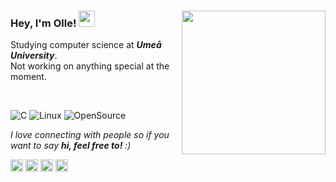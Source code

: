 ### Hey, I'm Olle! <img src="https://raw.githubusercontent.com/ollelogdahl/ollelogdahl/master/wave.gif" width="26px"><img align=right src="https://media.giphy.com/media/3owyp2SViuDIGh8YoM/giphy.gif" width="230">

Studying computer science at <em><b>Umeå University</em></b>.</br>
Not working on anything special at the moment.

</br>

![C](https://img.shields.io/badge/C%2C%20C%2B%2B%2C%20C%23-000000?style=flat&logo=C)
![Linux](https://img.shields.io/badge/-Linux-000000?style=flat&logo=linux&logoColor=FCC624)
![OpenSource](https://img.shields.io/badge/-Open_source-000000?style=flat&logo=github)

<em>I love connecting with people so if you want to say <b>hi, feel free to!</b> :)</em>

<p align="left">
    <a href="https://facebook.com/ollelogdahl" target="blank"><img align="center" src="https://cdn.jsdelivr.net/npm/simple-icons@3.0.1/icons/facebook.svg" alt="awdawdwad" height="20" width="20" /></a>
<a href="https://instagram.com/ollelogdahl" target="blank"><img align="center" src="https://cdn.jsdelivr.net/npm/simple-icons@3.0.1/icons/instagram.svg" alt="dwadijnd" height="20" width="20" /></a>
<a href="https://www.linkedin.com/public-profile/in/olle-lögdahl-66b3b1199/" target="blank"><img align="center" src="https://cdn.jsdelivr.net/npm/simple-icons@3.0.1/icons/linkedin.svg" alt="dadwada" height="20" width="20" /></a>
<a href="https://stackoverflow.com/users/9161483/olle" target="blank"><img align="center" src="https://cdn.jsdelivr.net/npm/simple-icons@3.0.1/icons/stackoverflow.svg" alt="dwakdjnk" height="20" width="20" /></a>
</p>

</br>
<!--
<a href="https://github.com/ollelogdahl">
    <img align="left" src="https://github-readme-stats.vercel.app/api?username=ollelogdahl&hide=prs,issues&hide_rank=false&include_all_commits=true&count_private=true&show_icons=true&title_color=454341&text_color=454341&icon_color=92cfbb">
</a>
<a href="https://github.com/ollelogdahl">
    <img align="left" src="https://github-readme-stats.vercel.app/api/top-langs/?username=ollelogdahl&hide=html,gap&count_private=false&layout=compact&title_color=454341&text_color=454341&card_width=240">
</a>
-->
